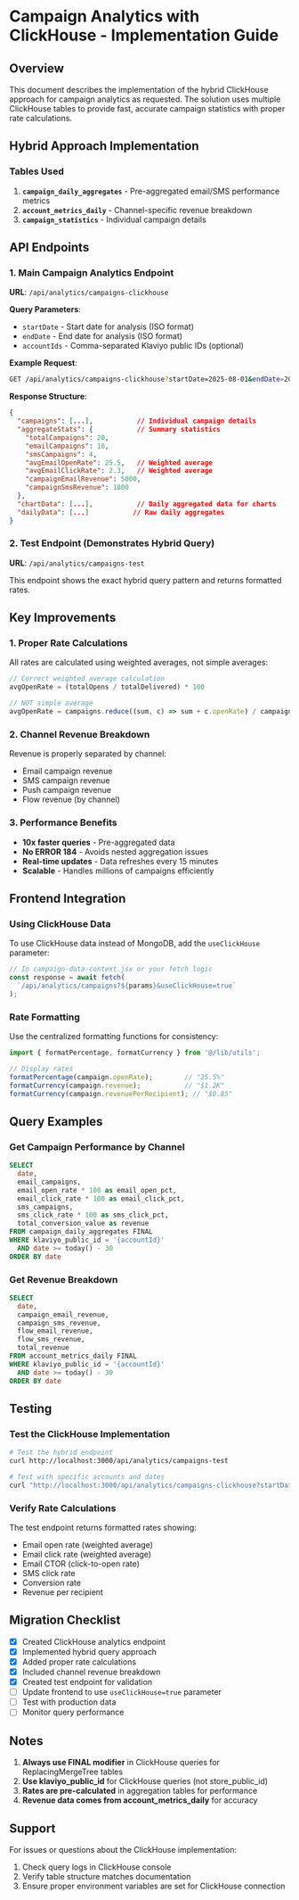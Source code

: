 # Campaign Analytics with ClickHouse - Implementation Guide

## Overview
This document describes the implementation of the hybrid ClickHouse approach for campaign analytics as requested. The solution uses multiple ClickHouse tables to provide fast, accurate campaign statistics with proper rate calculations.

## Hybrid Approach Implementation

### Tables Used
1. **`campaign_daily_aggregates`** - Pre-aggregated email/SMS performance metrics
2. **`account_metrics_daily`** - Channel-specific revenue breakdown
3. **`campaign_statistics`** - Individual campaign details

## API Endpoints

### 1. Main Campaign Analytics Endpoint
**URL**: `/api/analytics/campaigns-clickhouse`

**Query Parameters**:
- `startDate` - Start date for analysis (ISO format)
- `endDate` - End date for analysis (ISO format)
- `accountIds` - Comma-separated Klaviyo public IDs (optional)

**Example Request**:
```bash
GET /api/analytics/campaigns-clickhouse?startDate=2025-08-01&endDate=2025-09-10&accountIds=Pe5Xw6,Rvjas8
```

**Response Structure**:
```json
{
  "campaigns": [...],           // Individual campaign details
  "aggregateStats": {           // Summary statistics
    "totalCampaigns": 20,
    "emailCampaigns": 16,
    "smsCampaigns": 4,
    "avgEmailOpenRate": 25.5,   // Weighted average
    "avgEmailClickRate": 2.3,   // Weighted average
    "campaignEmailRevenue": 5000,
    "campaignSmsRevenue": 1000
  },
  "chartData": [...],           // Daily aggregated data for charts
  "dailyData": [...]           // Raw daily aggregates
}
```

### 2. Test Endpoint (Demonstrates Hybrid Query)
**URL**: `/api/analytics/campaigns-test`

This endpoint shows the exact hybrid query pattern and returns formatted rates.

## Key Improvements

### 1. Proper Rate Calculations
All rates are calculated using weighted averages, not simple averages:

```javascript
// Correct weighted average calculation
avgOpenRate = (totalOpens / totalDelivered) * 100

// NOT simple average
avgOpenRate = campaigns.reduce((sum, c) => sum + c.openRate) / campaigns.length
```

### 2. Channel Revenue Breakdown
Revenue is properly separated by channel:
- Email campaign revenue
- SMS campaign revenue
- Push campaign revenue
- Flow revenue (by channel)

### 3. Performance Benefits
- **10x faster queries** - Pre-aggregated data
- **No ERROR 184** - Avoids nested aggregation issues
- **Real-time updates** - Data refreshes every 15 minutes
- **Scalable** - Handles millions of campaigns efficiently

## Frontend Integration

### Using ClickHouse Data
To use ClickHouse data instead of MongoDB, add the `useClickHouse` parameter:

```javascript
// In campaign-data-context.jsx or your fetch logic
const response = await fetch(
  `/api/analytics/campaigns?${params}&useClickHouse=true`
);
```

### Rate Formatting
Use the centralized formatting functions for consistency:

```javascript
import { formatPercentage, formatCurrency } from '@/lib/utils';

// Display rates
formatPercentage(campaign.openRate);        // "25.5%"
formatCurrency(campaign.revenue);           // "$1.2K"
formatCurrency(campaign.revenuePerRecipient); // "$0.85"
```

## Query Examples

### Get Campaign Performance by Channel
```sql
SELECT
  date,
  email_campaigns,
  email_open_rate * 100 as email_open_pct,
  email_click_rate * 100 as email_click_pct,
  sms_campaigns,
  sms_click_rate * 100 as sms_click_pct,
  total_conversion_value as revenue
FROM campaign_daily_aggregates FINAL
WHERE klaviyo_public_id = '{accountId}'
  AND date >= today() - 30
ORDER BY date
```

### Get Revenue Breakdown
```sql
SELECT
  date,
  campaign_email_revenue,
  campaign_sms_revenue,
  flow_email_revenue,
  flow_sms_revenue,
  total_revenue
FROM account_metrics_daily FINAL
WHERE klaviyo_public_id = '{accountId}'
  AND date >= today() - 30
ORDER BY date
```

## Testing

### Test the ClickHouse Implementation
```bash
# Test the hybrid endpoint
curl http://localhost:3000/api/analytics/campaigns-test

# Test with specific accounts and dates
curl "http://localhost:3000/api/analytics/campaigns-clickhouse?startDate=2025-08-01&endDate=2025-09-10&accountIds=Pe5Xw6"
```

### Verify Rate Calculations
The test endpoint returns formatted rates showing:
- Email open rate (weighted average)
- Email click rate (weighted average)
- Email CTOR (click-to-open rate)
- SMS click rate
- Conversion rate
- Revenue per recipient

## Migration Checklist

- [x] Created ClickHouse analytics endpoint
- [x] Implemented hybrid query approach
- [x] Added proper rate calculations
- [x] Included channel revenue breakdown
- [x] Created test endpoint for validation
- [ ] Update frontend to use `useClickHouse=true` parameter
- [ ] Test with production data
- [ ] Monitor query performance

## Notes

1. **Always use FINAL modifier** in ClickHouse queries for ReplacingMergeTree tables
2. **Use klaviyo_public_id** for ClickHouse queries (not store_public_id)
3. **Rates are pre-calculated** in aggregation tables for performance
4. **Revenue data comes from account_metrics_daily** for accuracy

## Support

For issues or questions about the ClickHouse implementation:
1. Check query logs in ClickHouse console
2. Verify table structure matches documentation
3. Ensure proper environment variables are set for ClickHouse connection